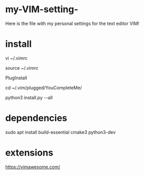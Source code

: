 # my-VIM-setting-
Here is the file with my personal settings for the text editor VIM!

# install 
vi ~/.vimrc

source ~/.vimrc

PlugInstall

cd ~/.vim/plugged/YouCompleteMe/

python3 install.py --all

# dependencies

sudo apt install build-essential cmake3 python3-dev

# extensions

https://vimawesome.com/
